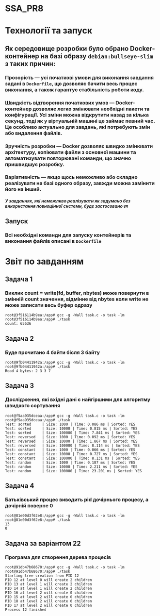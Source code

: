# SSA_PR8

# Технології та запуск

## Як середовище розробки було обрано Docker-контейнер на базі образу `debian:bullseye-slim` з таких причин:

### Прозорість — усі початкові умови для виконання завдання задані в `Dockerfile`, що дозволяє бачити весь процес виконання, а також гарантує стабільність роботи коду.

### Швидкість відтворення початкових умов — Docker-контейнер дозволяє легко змінювати необхідні пакети та конфігурації. Усі зміни можна відкрутити назад за кілька секунд, тоді як у віртуальній машині це займає певний час. Це особливо актуально для завдань, які потребують змін або видалення файлів.

### Зручність розробки — Docker дозволяє швидко змінювати архітектуру, копіювати файли з основної машини та автоматизувати повторювані команди, що значно пришвидшує розробку.

### Варіативність — якщо щось неможливо або складно реалізувати на базі одного образу, завжди можна замінити його на інший.

#### *У завданнях, які неможливо реалізувати як задумано без використання повноцінної системи, буде застосовано `VM`*

## Запуск

### Всі необхідні команди для запуску контейнерів та виконання файлів описані в `Dockerfile`

# Звіт по завданням

## Задача 1

### Виклик count = write(fd, buffer, nbytes) може повернути в змінній count значення, відмінне від nbytes коли write не може записати весь буфер одразу

```
root@3f516114b9ea:/app# gcc -g -Wall task.c -o task -lm
root@3f516114b9ea:/app# ./task
count: 65536
```

## Задача 2

### Буде прочитано 4 байти бісля 3 байту
```
root@9fb04411942a:/app# gcc -g -Wall task.c -o task -lm
root@9fb04411942a:/app# ./task
Read 4 bytes: 2 3 3 7 
```

## Задача 3

### Дослідження, які вхідні дані є найгіршими для алгоритму швидкого сортування
```
root@f5aa935dceaa:/app# gcc -g -Wall task.c -o task -lm
root@f5aa935dceaa:/app# ./task
Test: sorted     | Size: 1000 | Time: 0.086 ms | Sorted: YES
Test: sorted     | Size: 10000 | Time: 0.815 ms | Sorted: YES
Test: sorted     | Size: 100000 | Time: 7.841 ms | Sorted: YES
Test: reversed   | Size: 1000 | Time: 0.092 ms | Sorted: YES
Test: reversed   | Size: 10000 | Time: 1.867 ms | Sorted: YES
Test: reversed   | Size: 100000 | Time: 8.114 ms | Sorted: YES
Test: constant   | Size: 1000 | Time: 0.066 ms | Sorted: YES
Test: constant   | Size: 10000 | Time: 0.727 ms | Sorted: YES
Test: constant   | Size: 100000 | Time: 8.131 ms | Sorted: YES
Test: random     | Size: 1000 | Time: 0.187 ms | Sorted: YES
Test: random     | Size: 10000 | Time: 2.211 ms | Sorted: YES
Test: random     | Size: 100000 | Time: 23.201 ms | Sorted: YES
```

## Задача 4

### Батьківський процес виводить pid дочірнього процесу, а дочірній поверне 0
```
root@81e00d3f62e8:/app# gcc -g -Wall task.c -o task -lm
root@81e00d3f62e8:/app# ./task
13
0
```

## Задача за варіантом 22

### Програма для створення дерева процесів
```
root@91db47b68670:/app# gcc -g -Wall task.c -o task -lm
root@91db47b68670:/app# ./task
Starting tree creation from PID 12
PID 12 at level 0 will create 2 children
PID 13 at level 1 will create 2 children
PID 14 at level 1 will create 2 children
PID 16 at level 2 will create 0 children
PID 15 at level 2 will create 0 children
PID 18 at level 2 will create 0 children
PID 17 at level 2 will create 0 children
Process 12 finished
```